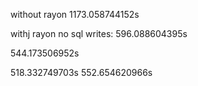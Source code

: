 without rayon 1173.058744152s

withj rayon no sql writes: 596.088604395s

544.173506952s

518.332749703s
552.654620966s